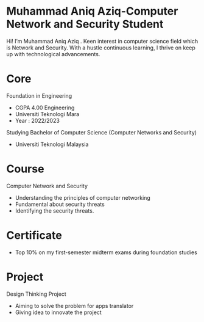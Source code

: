 <!DOCTYPE html>
<html>



<body class="stackedit">
  <div class="stackedit__html"><h1 id="muhammad-aniq-aziq-computer-network-and-security-student">Muhammad Aniq Aziq-Computer Network and Security Student</h1>
<p>Hi! I’m Muhammad Aniq Aziq . Keen interest in computer science field which is Network and Security. With a hustle continuous learning, I thrive on keep up with technological advancements.</p>
<h1 id="core">Core</h1>
<p>Foundation in Engineering</p>
<ul>
<li>CGPA 4.00 Engineering</li>
<li>Universiti Teknologi Mara</li>
<li>Year : 2022/2023</li>
</ul>
<p>Studying Bachelor of Computer Science (Computer Networks and Security)</p>
<ul>
<li>Universiti Teknologi Malaysia</li>
</ul>
<h1 id="course">Course</h1>
<p>Computer Network and Security</p>
<ul>
<li>Understanding the principles of computer networking</li>
<li>Fundamental about security threats</li>
<li>Identifying the security threats.</li>
</ul>
<h1 id="certificate">Certificate</h1>
<ul>
<li>Top 10% on my first-semester midterm exams during foundation studies</li>
</ul>
<h1 id="project">Project</h1>
<p>Design Thinking Project</p>
<ul>
<li>Aiming to solve the problem for apps translator</li>
<li>Giving idea to innovate the project</li>
</ul>
</div>
</body>

</html>


